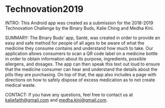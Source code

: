 # Technovation2019

INTRO:
This Android app was created as a submission for the 2018-2019 Technovation Challenge by the Binary Buds, Kalie Ching and Medha Kini.

SUMMARY:
The Binary Buds’ app, Santé, was created in order to provide an easy and safe method for people of all ages to be aware of what the medicine they consume contains and understand how much to take. Our application allows consumers to scan a QR code label on a medicine bottle in order to obtain information about its purpose, ingredients, possible allergens, and dosages. The app can then speak this text out loud to ensure that the medicine consumer can hear and understand the details about the pills they are purchasing. On top of that, the app also includes a page with directions on how to safely dispose of excess medication as to not create medical waste. 

CONTACT:
If you have any questions, feel free to contact us at kaliefaith@gmail.com and medha.kini@gmail.com.

